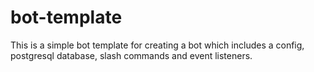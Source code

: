 # bot-template

This is a simple bot template for creating a bot which includes a config, postgresql database, slash commands and event listeners.